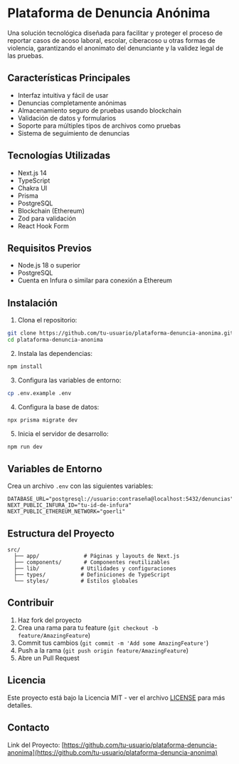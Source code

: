 # Plataforma de Denuncia Anónima

Una solución tecnológica diseñada para facilitar y proteger el proceso de reportar casos de acoso laboral, escolar, ciberacoso u otras formas de violencia, garantizando el anonimato del denunciante y la validez legal de las pruebas.

## Características Principales

- Interfaz intuitiva y fácil de usar
- Denuncias completamente anónimas
- Almacenamiento seguro de pruebas usando blockchain
- Validación de datos y formularios
- Soporte para múltiples tipos de archivos como pruebas
- Sistema de seguimiento de denuncias

## Tecnologías Utilizadas

- Next.js 14
- TypeScript
- Chakra UI
- Prisma
- PostgreSQL
- Blockchain (Ethereum)
- Zod para validación
- React Hook Form

## Requisitos Previos

- Node.js 18 o superior
- PostgreSQL
- Cuenta en Infura o similar para conexión a Ethereum

## Instalación

1. Clona el repositorio:
```bash
git clone https://github.com/tu-usuario/plataforma-denuncia-anonima.git
cd plataforma-denuncia-anonima
```

2. Instala las dependencias:
```bash
npm install
```

3. Configura las variables de entorno:
```bash
cp .env.example .env
```

4. Configura la base de datos:
```bash
npx prisma migrate dev
```

5. Inicia el servidor de desarrollo:
```bash
npm run dev
```

## Variables de Entorno

Crea un archivo `.env` con las siguientes variables:

```env
DATABASE_URL="postgresql://usuario:contraseña@localhost:5432/denuncias"
NEXT_PUBLIC_INFURA_ID="tu-id-de-infura"
NEXT_PUBLIC_ETHEREUM_NETWORK="goerli"
```

## Estructura del Proyecto

```
src/
  ├── app/              # Páginas y layouts de Next.js
  ├── components/       # Componentes reutilizables
  ├── lib/             # Utilidades y configuraciones
  ├── types/           # Definiciones de TypeScript
  └── styles/          # Estilos globales
```

## Contribuir

1. Haz fork del proyecto
2. Crea una rama para tu feature (`git checkout -b feature/AmazingFeature`)
3. Commit tus cambios (`git commit -m 'Add some AmazingFeature'`)
4. Push a la rama (`git push origin feature/AmazingFeature`)
5. Abre un Pull Request

## Licencia

Este proyecto está bajo la Licencia MIT - ver el archivo [LICENSE](LICENSE) para más detalles.

## Contacto


Link del Proyecto: [https://github.com/tu-usuario/plataforma-denuncia-anonima](https://github.com/tu-usuario/plataforma-denuncia-anonima) 
